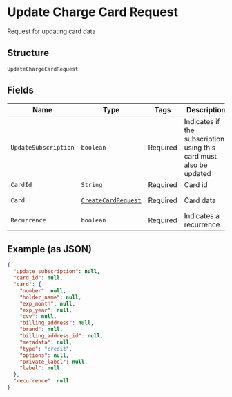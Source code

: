 
# Update Charge Card Request

Request for updating card data

## Structure

`UpdateChargeCardRequest`

## Fields

| Name | Type | Tags | Description | Getter | Setter |
|  --- | --- | --- | --- | --- | --- |
| `UpdateSubscription` | `boolean` | Required | Indicates if the subscriptions using this card must also be updated | boolean getUpdateSubscription() | setUpdateSubscription(boolean updateSubscription) |
| `CardId` | `String` | Required | Card id | String getCardId() | setCardId(String cardId) |
| `Card` | [`CreateCardRequest`](/doc/models/create-card-request.md) | Required | Card data | CreateCardRequest getCard() | setCard(CreateCardRequest card) |
| `Recurrence` | `boolean` | Required | Indicates a recurrence | boolean getRecurrence() | setRecurrence(boolean recurrence) |

## Example (as JSON)

```json
{
  "update_subscription": null,
  "card_id": null,
  "card": {
    "number": null,
    "holder_name": null,
    "exp_month": null,
    "exp_year": null,
    "cvv": null,
    "billing_address": null,
    "brand": null,
    "billing_address_id": null,
    "metadata": null,
    "type": "credit",
    "options": null,
    "private_label": null,
    "label": null
  },
  "recurrence": null
}
```

